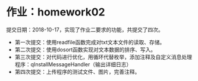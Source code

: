 # 作业：homework02
提交日期：2018-10-17，实现了作业二要求的功能，共提交了四次。
+ 第一次提交：使用readfile函数完成对txt文本文件的读取、存储。
+ 第二次提交：使用dosort函数实现对文本数据的排序、写入。
+ 第三次提交：对代码进行优化，用循环代替枚举，添加注释及自定义消息处理程序：qInstallMessageHandler（输出详细日志）
+ 第四次提交：上传程序的测试文件、图片，完善注释。
